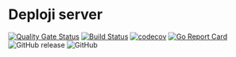 # Deploji server
[![Quality Gate Status](https://sonarcloud.io/api/project_badges/measure?project=deploji-server&metric=alert_status)](https://sonarcloud.io/dashboard?id=deploji-server)
[![Build Status](https://travis-ci.org/deploji/deploji-server.svg?branch=master)](https://travis-ci.org/deploji/deploji-server)
[![codecov](https://codecov.io/gh/deploji/deploji-server/branch/master/graph/badge.svg)](https://codecov.io/gh/deploji/deploji-server)
[![Go Report Card](https://goreportcard.com/badge/github.com/deploji/deploji-server)](https://goreportcard.com/report/github.com/deploji/deploji-server)
![GitHub release](https://img.shields.io/github/release-pre/deploji/deploji-server.svg)
![GitHub](https://img.shields.io/github/license/deploji/deploji-server.svg)
